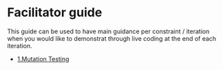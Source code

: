 # Facilitator guide
This guide can be used to have main guidance per constraint / iteration when you would like to demonstrat through live coding at the end of each iteration.

- [1.Mutation Testing](1.mutation-testing.md)
